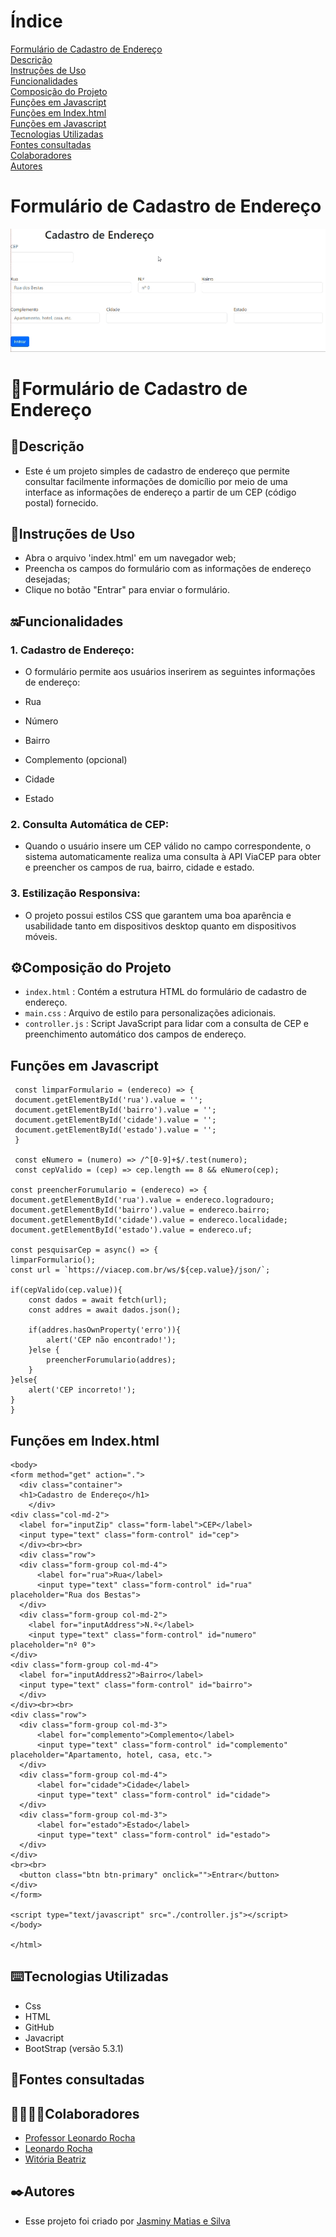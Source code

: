 # Índice 

[Formulário de Cadastro de Endereço]()  
[Descrição](#descri%C3%A7%C3%A3o)  
[Instruções de Uso](#instru%C3%A7%C3%B5es-de-uso)  
[Funcionalidades](#funcionalidades)    
[Composição do Projeto](#%EF%B8%8Fcomposi%C3%A7%C3%A3o-do-projeto)   
[Funções em Javascript](#fun%C3%A7%C3%B5es-em-javascript)  
[Funções em Index.html](#fun%C3%A7%C3%B5es-em-indexhtml)  
[Funções em Javascript](#fun%C3%A7%C3%B5es-em-javascript)  
[Tecnologias Utilizadas](#tecnologias-utilizadas)  
[Fontes consultadas](#fontes-consultadas)  
[Colaboradores](#colaboradores)  
[Autores](#autores)  

# Formulário de Cadastro de Endereço

<img src="imgs/entrar.gif">

# 📌Formulário de Cadastro de Endereço

 ## 📝Descrição

 * Este é um projeto simples de cadastro de endereço que permite consultar facilmente informações de domicílio por meio de uma interface as informações de endereço a partir de um CEP (código postal) fornecido.

 ## 👾Instruções de Uso

 * Abra o arquivo 'index.html' em um navegador web;
 * Preencha os campos do formulário com as informações de endereço desejadas;
 * Clique no botão "Entrar" para enviar o formulário.

 ## 🔛Funcionalidades  

  ### 1. Cadastro de Endereço:  
  * O formulário permite aos usuários inserirem as seguintes informações de endereço:  
   
  * Rua    
  * Número  
  * Bairro  
  * Complemento (opcional)  
  * Cidade  
  * Estado  

  ### 2. Consulta Automática de CEP:  

  * Quando o usuário insere um CEP válido no campo correspondente, o sistema automaticamente realiza uma consulta à API ViaCEP para obter e preencher os campos de rua, bairro, cidade e estado.  

  ### 3. Estilização Responsiva:  

  * O projeto possui estilos CSS que garantem uma boa aparência e usabilidade tanto em dispositivos desktop quanto em dispositivos móveis.  

 ## ⚙️Composição do Projeto  

 * `index.html` : Contém a estrutura HTML do formulário de cadastro de endereço.  
 * `main.css` : Arquivo de estilo para personalizações adicionais.  
 * `controller.js` : Script JavaScript para lidar com a consulta de CEP e preenchimento automático dos campos de endereço.  

## Funções em Javascript

     const limparFormulario = (endereco) => {
     document.getElementById('rua').value = '';
     document.getElementById('bairro').value = '';
     document.getElementById('cidade').value = '';
     document.getElementById('estado').value = '';
     }  

     const eNumero = (numero) => /^[0-9]+$/.test(numero); 
     const cepValido = (cep) => cep.length == 8 && eNumero(cep);

    const preencherForumulario = (endereco) => {
    document.getElementById('rua').value = endereco.logradouro;
    document.getElementById('bairro').value = endereco.bairro;
    document.getElementById('cidade').value = endereco.localidade;
    document.getElementById('estado').value = endereco.uf;

    const pesquisarCep = async() => {
    limparFormulario();
    const url = `https://viacep.com.br/ws/${cep.value}/json/`;  

    if(cepValido(cep.value)){
        const dados = await fetch(url); 
        const addres = await dados.json(); 
        
        if(addres.hasOwnProperty('erro')){ 
            alert('CEP não encontrado!');
        }else {
            preencherForumulario(addres);
        }
    }else{
        alert('CEP incorreto!');
    } 
    }  

 ## Funções em Index.html  

    <body>
    <form method="get" action=".">
      <div class="container">
      <h1>Cadastro de Endereço</h1>        
        </div>
    <div class="col-md-2">
      <label for="inputZip" class="form-label">CEP</label>
      <input type="text" class="form-control" id="cep">
      </div><br><br>
      <div class="row">
      <div class="form-group col-md-4">
          <label for="rua">Rua</label>
          <input type="text" class="form-control" id="rua" placeholder="Rua dos Bestas">
      </div>
      <div class="form-group col-md-2">
        <label for="inputAddress">N.º</label>
        <input type="text" class="form-control" id="numero" placeholder="nº 0">
    </div>
    <div class="form-group col-md-4">
      <label for="inputAddress2">Bairro</label>
      <input type="text" class="form-control" id="bairro">
      </div>
    </div><br><br>
    <div class="row">
      <div class="form-group col-md-3">
          <label for="complemento">Complemento</label>
          <input type="text" class="form-control" id="complemento" placeholder="Apartamento, hotel, casa, etc.">
      </div>
      <div class="form-group col-md-4">
          <label for="cidade">Cidade</label>
          <input type="text" class="form-control" id="cidade">
      </div>
      <div class="form-group col-md-3">
          <label for="estado">Estado</label>
          <input type="text" class="form-control" id="estado">
      </div>
    </div>
    <br><br>
      <button class="btn btn-primary" onclick="">Entrar</button>
    </div>
    </form>
    
    <script type="text/javascript" src="./controller.js"></script>
    </body>
    
    </html>

 
 ## ⌨️Tecnologias Utilizadas

 * Css  
 * HTML  
 * GitHub  
 * Javacript  
 * BootStrap (versão 5.3.1)  

 ## 📑Fontes consultadas

 ## 🤝🏻🤝🏻Colaboradores

 * [Professor Leonardo Rocha](https://github.com/LeonardoRochaMarista)
 * [Leonardo Rocha](https://github.com/LeonardoRochaMarista)
 * [Witória Beatriz](https://github.com/Witoriabeatriz)

 ## ✒️Autores
 * Esse projeto foi criado por [Jasminy Matias e Silva](https://github.com/jamybr)


